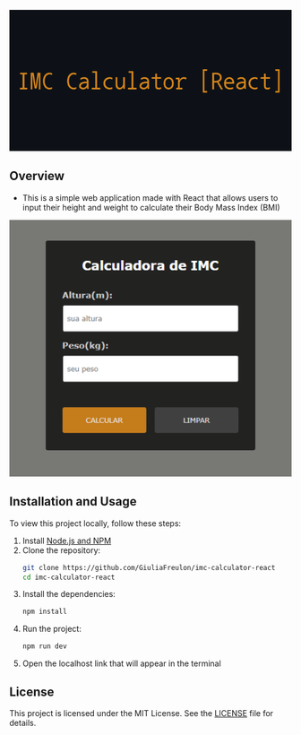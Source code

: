 <p align="center">
  <img src="img/IMC_Calculator_Banner.png" alt="IMC Calculator Banner" />
</p>

## Overview

- This is a simple web application made with React that allows users to input their height and weight to calculate their Body Mass Index (BMI)

<p align="center">
  <img src="img/IMC_Calculator_Image.PNG" alt="IMC Calculator Image" />
</p>

## Installation and Usage

To view this project locally, follow these steps:

1. Install [Node.js and NPM](https://nodejs.org/en/download/package-manager)
2. Clone the repository:
   ```bash
   git clone https://github.com/GiuliaFreulon/imc-calculator-react
   cd imc-calculator-react
3. Install the dependencies:
   ```bash
   npm install
4. Run the project:
   ```bash
   npm run dev
5. Open the localhost link that will appear in the terminal

## License

This project is licensed under the MIT License. See the [LICENSE](LICENSE) file for details.
